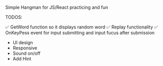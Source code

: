 Simple Hangman for JS/React practicing and fun

TODOS:

✅ GetWord function so it displays random word
✅ Replay functionality
✅ OnKeyPess event for input submitting and input fucus after submission
- UI design
- Responsive
- Sound on/off
- Add Hint